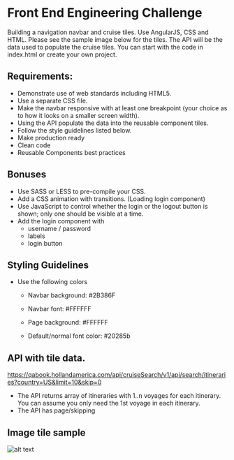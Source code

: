 # Front End Engineering Challenge

Building a navigation navbar and cruise tiles. Use AngularJS, CSS and HTML. Please see the sample image below for the tiles. The API will be the data used to populate the cruise tiles. You can start with the code in index.html or create your own project. 

## Requirements:

- Demonstrate use of web standards including HTML5.  
- Use a separate CSS file.   
- Make the navbar responsive with at least one breakpoint (your choice as to how it looks on a smaller screen width). 
- Using the API populate the data into the reusable component tiles.
- Follow the style guidelines listed below.  
- Make production ready 
- Clean code
- Reusable Components best practices 

## Bonuses

- Use SASS or LESS to pre-compile your CSS.   
- Add a CSS animation with transitions.  (Loading login component) 
- Use JavaScript to control whether the login or the logout button is shown; only one should be visible at a time.  
- Add the login component with
	- username / password 
	- labels
	- login button

## Styling Guidelines
 
- Use the following colors   
	- Navbar background: #2B386F   
	- Navbar font: #FFFFFF

	- Page background: #FFFFFF    
	- Default/normal font color: #20285b

## API with tile data. 
https://qabook.hollandamerica.com/api/cruiseSearch/v1/api/search/itineraries?country=US&limit=10&skip=0
- The API returns array of itineraries with 1..n voyages for each itinerary. You can assume you only need the 1st voyage in each itinerary.
- The API has page/skipping 


## Image tile sample
![alt text](https://image.ibb.co/enxBTe/Screen_Shot_2018_10_04_at_2_29_59_PM.png)
